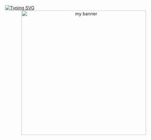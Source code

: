 <div margin-bottom="40px">
  <a href="https://git.io/typing-svg">
    <img src="https://readme-typing-svg.demolab.com?font=Winky+Rough&size=50&duration=3500&pause=1000&center=true&vCenter=true&width=1000&lines=Hi!+I'm+Johan+Cardenas;I'm+Backend+developer" alt="Typing SVG" />
  </a>
</div>
<div align="center">
  <img src="https://github.com/user-attachments/assets/d3eb4c10-6012-4afa-927e-f22dce9c5648" widht="100%" height="400px" alt="my banner"/>
</div>
<!--
**ikeem12/ikeem12** is a ✨ _special_ ✨ repository because its `README.md` (this file) appears on your GitHub profile.

Here are some ideas to get you started:

- 🔭 I’m currently working on ...
- 🌱 I’m currently learning ...
- 👯 I’m looking to collaborate on ...
- 🤔 I’m looking for help with ...
- 💬 Ask me about ...
- 📫 How to reach me: ...
- 😄 Pronouns: ...

- ⚡ Fun fact: ...
-->

![ChatGPT Image 19 abr 2025, 23_34_42 (1)](https://github.com/user-attachments/assets/d3eb4c10-6012-4afa-927e-f22dce9c5648)
